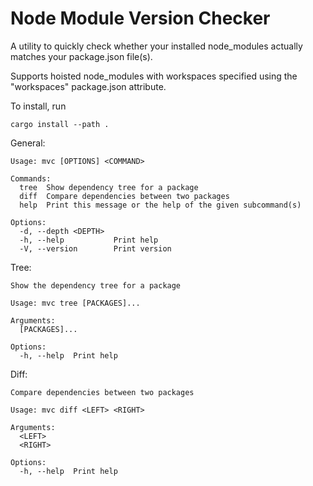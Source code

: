 # Node Module Version Checker

A utility to quickly check whether your installed node_modules actually matches your package.json file(s).

Supports hoisted node_modules with workspaces specified using the "workspaces" package.json attribute.

To install, run
```
cargo install --path .
```

General:
```
Usage: mvc [OPTIONS] <COMMAND>

Commands:
  tree  Show dependency tree for a package
  diff  Compare dependencies between two packages
  help  Print this message or the help of the given subcommand(s)

Options:
  -d, --depth <DEPTH>
  -h, --help           Print help
  -V, --version        Print version
```

Tree:
```
Show the dependency tree for a package

Usage: mvc tree [PACKAGES]...

Arguments:
  [PACKAGES]...

Options:
  -h, --help  Print help
```

Diff:
```
Compare dependencies between two packages

Usage: mvc diff <LEFT> <RIGHT>

Arguments:
  <LEFT>
  <RIGHT>

Options:
  -h, --help  Print help
```